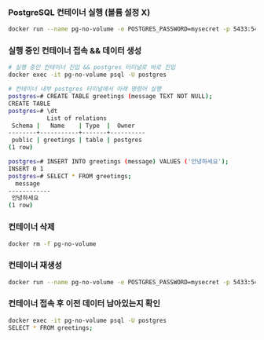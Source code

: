 ### PostgreSQL 컨테이너 실행 (볼륨 설정 X)

```bash
docker run --name pg-no-volume -e POSTGRES_PASSWORD=mysecret -p 5433:5432 -d postgres
```

### 실행 중인 컨테이너 접속 && 데이터 생성

```bash
# 실행 중인 컨테이너 진입 && postgres 터미널로 바로 진입
docker exec -it pg-no-volume psql -U postgres

# 컨테이너 내부 postgres 터미널에서 아래 명령어 실행
postgres=# CREATE TABLE greetings (message TEXT NOT NULL);
CREATE TABLE
postgres=# \dt
           List of relations
 Schema |   Name    | Type  |  Owner
--------+-----------+-------+----------
 public | greetings | table | postgres
(1 row)

postgres=# INSERT INTO greetings (message) VALUES ('안녕하세요');
INSERT 0 1
postgres=# SELECT * FROM greetings;
  message
------------
 안녕하세요
(1 row)
```

### 컨테이너 삭제

```bash
docker rm -f pg-no-volume
```

### 컨테이너 재생성

```bash
docker run --name pg-no-volume -e POSTGRES_PASSWORD=mysecret -p 5433:5432 -d postgres
```

### 컨테이너 접속 후 이전 데이터 남아있는지 확인

```bash
docker exec -it pg-no-volume psql -U postgres
SELECT * FROM greetings;
```
